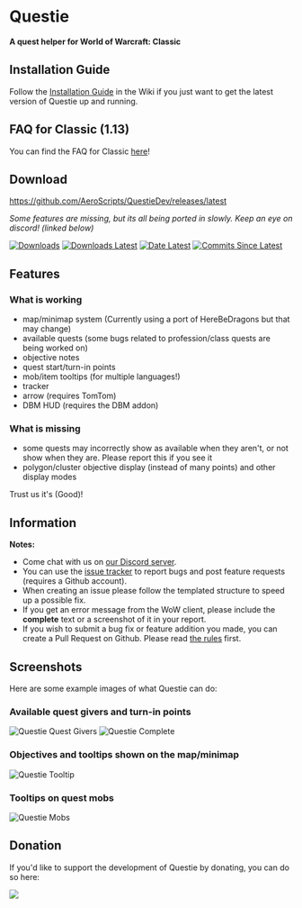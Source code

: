 # Questie
**A quest helper for World of Warcraft: Classic**


## Installation Guide
Follow the [Installation Guide](https://github.com/AeroScripts/QuestieDev/wiki/Installation-Guide) in the Wiki if you just want to get the latest version of Questie up and running.


## FAQ for Classic (1.13)
You can find the FAQ for Classic [here](https://github.com/AeroScripts/QuestieDev/wiki/FAQ-for-Classic-(1.13))!


## Download
https://github.com/AeroScripts/QuestieDev/releases/latest

*Some features are missing, but its all being ported in slowly. Keep an eye on discord! (linked below)*

[![Downloads](https://img.shields.io/github/downloads/AeroScripts/QuestieDev/total.svg)](https://github.com/AeroScripts/QuestieDev/releases/)
[![Downloads Latest](https://img.shields.io/github/downloads/AeroScripts/QuestieDev/v4.2.0/total.svg)](https://github.com/AeroScripts/QuestieDev/releases/latest)
[![Date Latest](https://img.shields.io/github/release-date/AeroScripts/QuestieDev.svg)](https://github.com/AeroScripts/QuestieDev/releases/latest)
[![Commits Since Latest](https://img.shields.io/github/commits-since/AeroScripts/QuestieDev/latest.svg)](https://github.com/AeroScripts/QuestieDev/commits/master)

## Features

### What is working
- map/minimap system (Currently using a port of HereBeDragons but that may change)
- available quests (some bugs related to profession/class quests are being worked on)
- objective notes
- quest start/turn-in points
- mob/item tooltips (for multiple languages!)
- tracker
- arrow (requires TomTom)
- DBM HUD (requires the DBM addon)


### What is missing
- some quests may incorrectly show as available when they aren't, or not show when they are. Please report this if you see it
- polygon/cluster objective display (instead of many points) and other display modes

Trust us it's (Good)!


## Information
**Notes:**
- Come chat with us on [our Discord server](https://discord.gg/phKnHVu).
- You can use the [issue tracker](https://github.com/AeroScripts/QuestieDev/issues) to report bugs and post feature requests (requires a Github account).
- When creating an issue please follow the templated structure to speed up a possible fix.
- If you get an error message from the WoW client, please include the **complete** text or a screenshot of it in your report.
- If you wish to submit a bug fix or feature addition you made, you can create a Pull Request on Github. Please read [the rules](https://github.com/AeroScripts/QuestieDev/wiki/Pull-Request-Rules) first.


## Screenshots
Here are some example images of what Questie can do:

### Available quest givers and turn-in points
<img src="https://i.imgur.com/4abi5yu.png" alt="Questie Quest Givers"/>
<img src="https://i.imgur.com/DgvBHyh.png" alt="Questie Complete"/>

### Objectives and tooltips shown on the map/minimap
<img src="https://i.imgur.com/uPykHKC.png" alt="Questie Tooltip"/>

### Tooltips on quest mobs
<img src="https://i.imgur.com/z2OJoiu.png" alt="Questie Mobs"/>


## Donation
If you'd like to support the development of Questie by donating, you can do so here:

<a href='https://www.paypal.com/cgi-bin/webscr?cmd=_donations&business=aero1861%40gmail%2ecom&lc=CA&item_name=Questie%20Devs&currency_code=USD&bn=PP%2dDonationsBF%3abtn_donate_LG%2egif%3aNonHosted'><img src="https://www.paypalobjects.com/en_US/i/btn/btn_donate_LG.gif"/></a>
